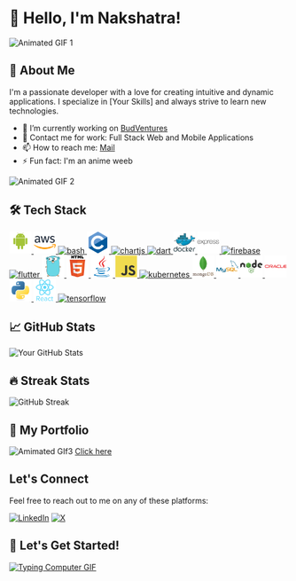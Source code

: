 # 👋 Hello, I'm Nakshatra!

![Animated GIF 1](https://i.giphy.com/media/v1.Y2lkPTc5MGI3NjExMnZ2NW1rMmQ2ejNra3YyYWNxMm1jNjJudDl0cmp3dm14bThxeGc5NiZlcD12MV9pbnRlcm5hbF9naWZfYnlfaWQmY3Q9Zw/WnTsYrfU1OXGE/giphy.gif)

## 🚀 About Me

I'm a passionate developer with a love for creating intuitive and dynamic applications. I specialize in [Your Skills] and always strive to learn new technologies.

- 🔭 I’m currently working on [BudVentures](link)
- 💬 Contact me for work: Full Stack Web and Mobile Applications
- 📫 How to reach me: [Mail](mailto:nakshatrabandyopadhyay@gmail.com)
- ⚡ Fun fact: I'm an anime weeb

![Animated GIF 2](https://camo.githubusercontent.com/19db51af5f90f1b152bc0b9078f5fe97053955be5074f03f17019c70345bdcdb/68747470733a2f2f6d69726f2e6d656469756d2e636f6d2f6d61782f313336302f302a37513379765349765f7430696f4a2d5a2e676966)

<!-- GIf : https://camo.githubusercontent.com/6616896edf9d17ac83aae7f93ee70cf2e27dc2678bb60aecc94ce1c1873873e6/68747470733a2f2f6d656469612e74656e6f722e636f6d2f424a2d39772d4d5556434d41414141432f7469733130302d7361642e676966-->

## 🛠️ Tech Stack

<p align="left">
  <a href="https://developer.android.com" target="_blank" rel="noreferrer"> <img src="https://raw.githubusercontent.com/devicons/devicon/master/icons/android/android-original-wordmark.svg" alt="android" width="40" height="40"/> </a>
  <a href="https://aws.amazon.com" target="_blank" rel="noreferrer"> <img src="https://raw.githubusercontent.com/devicons/devicon/master/icons/amazonwebservices/amazonwebservices-original-wordmark.svg" alt="aws" width="40" height="40"/> </a>
  <a href="https://www.gnu.org/software/bash/" target="_blank" rel="noreferrer"> <img src="https://www.vectorlogo.zone/logos/gnu_bash/gnu_bash-icon.svg" alt="bash" width="40" height="40"/> </a>
  <a href="https://www.cprogramming.com/" target="_blank" rel="noreferrer"> <img src="https://raw.githubusercontent.com/devicons/devicon/master/icons/c/c-original.svg" alt="c" width="40" height="40"/> </a>
  <a href="https://www.chartjs.org" target="_blank" rel="noreferrer"> <img src="https://www.chartjs.org/media/logo-title.svg" alt="chartjs" width="40" height="40"/> </a>
  <a href="https://dart.dev" target="_blank" rel="noreferrer"> <img src="https://www.vectorlogo.zone/logos/dartlang/dartlang-icon.svg" alt="dart" width="40" height="40"/> </a>
  <a href="https://www.docker.com/" target="_blank" rel="noreferrer"> <img src="https://raw.githubusercontent.com/devicons/devicon/master/icons/docker/docker-original-wordmark.svg" alt="docker" width="40" height="40"/> </a>
  <a href="https://expressjs.com" target="_blank" rel="noreferrer"> <img src="https://raw.githubusercontent.com/devicons/devicon/master/icons/express/express-original-wordmark.svg" alt="express" width="40" height="40"/> </a>
  <a href="https://firebase.google.com/" target="_blank" rel="noreferrer"> <img src="https://www.vectorlogo.zone/logos/firebase/firebase-icon.svg" alt="firebase" width="40" height="40"/> </a>
  <a href="https://flutter.dev" target="_blank" rel="noreferrer"> <img src="https://www.vectorlogo.zone/logos/flutterio/flutterio-icon.svg" alt="flutter" width="40" height="40"/> </a>
  <a href="https://golang.org" target="_blank" rel="noreferrer"> <img src="https://raw.githubusercontent.com/devicons/devicon/master/icons/go/go-original.svg" alt="go" width="40" height="40"/> </a>
  <a href="https://www.w3.org/html/" target="_blank" rel="noreferrer"> <img src="https://raw.githubusercontent.com/devicons/devicon/master/icons/html5/html5-original-wordmark.svg" alt="html5" width="40" height="40"/> </a>
  <a href="https://www.java.com" target="_blank" rel="noreferrer"> <img src="https://raw.githubusercontent.com/devicons/devicon/master/icons/java/java-original.svg" alt="java" width="40" height="40"/> </a>
  <a href="https://developer.mozilla.org/en-US/docs/Web/JavaScript" target="_blank" rel="noreferrer"> <img src="https://raw.githubusercontent.com/devicons/devicon/master/icons/javascript/javascript-original.svg" alt="javascript" width="40" height="40"/> </a>
  <a href="https://kubernetes.io" target="_blank" rel="noreferrer"> <img src="https://www.vectorlogo.zone/logos/kubernetes/kubernetes-icon.svg" alt="kubernetes" width="40" height="40"/> </a>
  <a href="https://www.mongodb.com/" target="_blank" rel="noreferrer"> <img src="https://raw.githubusercontent.com/devicons/devicon/master/icons/mongodb/mongodb-original-wordmark.svg" alt="mongodb" width="40" height="40"/> </a>
  <a href="https://www.mysql.com/" target="_blank" rel="noreferrer"> <img src="https://raw.githubusercontent.com/devicons/devicon/master/icons/mysql/mysql-original-wordmark.svg" alt="mysql" width="40" height="40"/> </a>
  <a href="https://nodejs.org" target="_blank" rel="noreferrer"> <img src="https://raw.githubusercontent.com/devicons/devicon/master/icons/nodejs/nodejs-original-wordmark.svg" alt="nodejs" width="40" height="40"/> </a>
  <a href="https://www.oracle.com/" target="_blank" rel="noreferrer"> <img src="https://raw.githubusercontent.com/devicons/devicon/master/icons/oracle/oracle-original.svg" alt="oracle" width="40" height="40"/> </a>
  <a href="https://www.python.org" target="_blank" rel="noreferrer"> <img src="https://raw.githubusercontent.com/devicons/devicon/master/icons/python/python-original.svg" alt="python" width="40" height="40"/> </a>
  <a href="https://reactjs.org/" target="_blank" rel="noreferrer"> <img src="https://raw.githubusercontent.com/devicons/devicon/master/icons/react/react-original-wordmark.svg" alt="react" width="40" height="40"/> </a>
  <a href="https://www.tensorflow.org" target="_blank" rel="noreferrer"> <img src="https://www.vectorlogo.zone/logos/tensorflow/tensorflow-icon.svg" alt="tensorflow" width="40" height="40"/> </a>
</p>

## 📈 GitHub Stats

![Your GitHub Stats](https://github-readme-stats.vercel.app/api?username=codebox283&show_icons=true&theme=radical)

## 🔥 Streak Stats

![GitHub Streak](https://github-readme-streak-stats.herokuapp.com/?user=codebox283&theme=radical)

## 📣 My Portfolio
![Amimated GIf3](https://i.giphy.com/media/v1.Y2lkPTc5MGI3NjExcDhtMm5oMWlkNHlmbGF5MGt3eGhpbXRkeXpxMXI4OXJnczVnenp1NCZlcD12MV9pbnRlcm5hbF9naWZfYnlfaWQmY3Q9Zw/rG1op9e1QFBvi/giphy.gif)
[Click here](https://nakshatra-portfolio.netlify.app/)

## Let's Connect

Feel free to reach out to me on any of these platforms:

<div>
  <a href="your-linkedin-url" target="_blank"><img src="https://img.icons8.com/ios-filled/50/000000/linkedin-circled.png" alt="LinkedIn" width="40" height="40"/></a>
  <a href="your-x-url" target="_blank"><img src="https://img.icons8.com/ios-filled/50/000000/x-logo.png" alt="X" width="40" height="40"/></a>
</div>


## 🚀 Let's Get Started!

[![Typing Computer GIF](https://media.tenor.com/images/57f63441aa52c52c93c874bd9db190cb/tenor.gif)](https://tenor.com/view/typing-computer-mouse-intense-watamote-gif-8424016)

